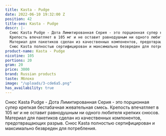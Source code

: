 ```yaml
---
title: Kasta - Pudge
date: 2022-06-10 19:32:00 Z
position: 42
title-seo: Kasta - Pudge
descr: |-
  Снюс Kasta Pudge - Дота Лимитированная Серия - это порционная супер крепкая бестабачная жевательная смесь.
  Крепость впечатляет в 105 мг и не оставит равнодушным ни одного любителя крепких снюсов.
  Материал для пакетиков сделан из качественных компонентов, предотвращающих разрыв.
  Снюс Kasta полностью сертифицирован и максимально безвреден для потребления.
product-name: Kasta - Pudge
nicotine: 105
portions: 20
gram: 20
price: 3000
brand: Russian products
taste: Яблоко
image: "/uploads/3-cde6a5.png"
has_availability: true
---
```


Снюс Kasta Pudge - Дота Лимитированная Серия - это порционная супер крепкая бестабачная жевательная смесь.
Крепость впечатляет в 105 мг и не оставит равнодушным ни одного любителя крепких снюсов.
Материал для пакетиков сделан из качественных компонентов, предотвращающих разрыв.
Снюс Kasta полностью сертифицирован и максимально безвреден для потребления.